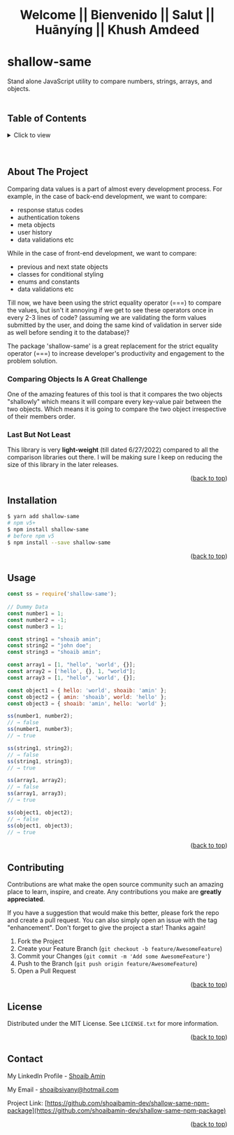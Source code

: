 <div id="top"></div>


<h1 align="center">Welcome || Bienvenido || Salut || Huānyíng || Khush Amdeed</h1>


# shallow-same

Stand alone JavaScript utility to compare numbers, strings, arrays, and objects.
<br/><br/>

<!-- TABLE OF CONTENTS -->
## Table of Contents
<details>
  <summary>Click to view</summary>
  <ol>
    <li><a href="#about-the-project">About The Project</a></li>
    <li><a href="#installation">Installation</a></li>
    <li><a href="#usage">Usage</a></li>
    <li><a href="#contributing">Contributing</a></li>
    <li><a href="#license">License</a></li>
    <li><a href="#contact">Contact</a></li>
  </ol>
</details>
<br/><br/>


<!-- ABOUT THE PROJECT -->
## About The Project

Comparing data values is a part of almost every development process. For example, in the case of back-end development, we want to compare:
- response status codes
- authentication tokens
- meta objects
- user history
- data validations
etc

While in the case of front-end development, we want to compare:
- previous and next state objects
- classes for conditional styling
- enums and constants
- data validations
etc

Till now, we have been using the strict equality operator (===) to compare the values, but isn't it annoying if we get to see these operators once in every 2-3 lines of code? (assuming we are validating the form values submitted by the user, and doing the same kind of validation in server side as well before sending it to the database)?

The package 'shallow-same' is a great replacement for the strict equality operator (===) to increase developer's productivity and engagement to the problem solution.

### Comparing Objects Is A Great Challenge

One of the amazing features of this tool is that it compares the two objects "shallowly" which means it will compare every key-value pair between the two objects. Which means it is going to compare the two object irrespective of their members order.

### Last But Not Least

This library is very **light-weight** (till dated 6/27/2022) compared to all the comparison libraries out there. I will be making sure I keep on reducing the size of this library in the later releases.


<p align="right">(<a href="#top">back to top</a>)</p>



<!-- INSTALLATION -->
## Installation

```sh
$ yarn add shallow-same
# npm v5+
$ npm install shallow-same
# before npm v5
$ npm install --save shallow-same
```

<p align="right">(<a href="#top">back to top</a>)</p>



<!-- USAGE EXAMPLES -->
## Usage

```js
const ss = require('shallow-same');
 
// Dummy Data
const number1 = 1;
const number2 = -1;
const number3 = 1;

const string1 = "shoaib amin";
const string2 = "john doe";
const string3 = "shoaib amin";

const array1 = [1, "hello", 'world', {}];
const array2 = ['hello', {}, 1, "world"];
const array3 = [1, "hello", 'world', {}];

const object1 = { hello: 'world', shoaib: 'amin' };
const object2 = { amin: 'shoaib', world: 'hello' };
const object3 = { shoaib: 'amin', hello: 'world' };

ss(number1, number2);
// → false
ss(number1, number3);
// → true

ss(string1, string2);
// → false
ss(string1, string3);
// → true

ss(array1, array2);
// → false
ss(array1, array3);
// → true

ss(object1, object2);
// → false
ss(object1, object3);
// → true
```

<p align="right">(<a href="#top">back to top</a>)</p>



<!-- CONTRIBUTING -->
## Contributing

Contributions are what make the open source community such an amazing place to learn, inspire, and create. Any contributions you make are **greatly appreciated**.

If you have a suggestion that would make this better, please fork the repo and create a pull request. You can also simply open an issue with the tag "enhancement".
Don't forget to give the project a star! Thanks again!

1. Fork the Project
2. Create your Feature Branch (`git checkout -b feature/AwesomeFeature`)
3. Commit your Changes (`git commit -m 'Add some AwesomeFeature'`)
4. Push to the Branch (`git push origin feature/AwesomeFeature`)
5. Open a Pull Request

<p align="right">(<a href="#top">back to top</a>)</p>



<!-- LICENSE -->
## License

Distributed under the MIT License. See `LICENSE.txt` for more information.

<p align="right">(<a href="#top">back to top</a>)</p>



<!-- CONTACT -->
## Contact

My LinkedIn Profile - [Shoaib Amin](https://www.linkedin.com/in/shoaib-sivany-a5a431126/)

My Email - <a href="mailto:shoaibsivany@hotmail.com">shoaibsivany@hotmail.com</a>

Project Link: [https://github.com/shoaibamin-dev/shallow-same-npm-package](https://github.com/shoaibamin-dev/shallow-same-npm-package)

<p align="right">(<a href="#top">back to top</a>)</p>
